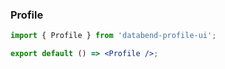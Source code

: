 ### Profile

```jsx
import { Profile } from 'databend-profile-ui';

export default () => <Profile />;
```
